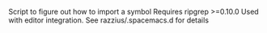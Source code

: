 Script to figure out how to import a symbol
Requires ripgrep >=0.10.0
Used with editor integration. See razzius/.spacemacs.d for details
